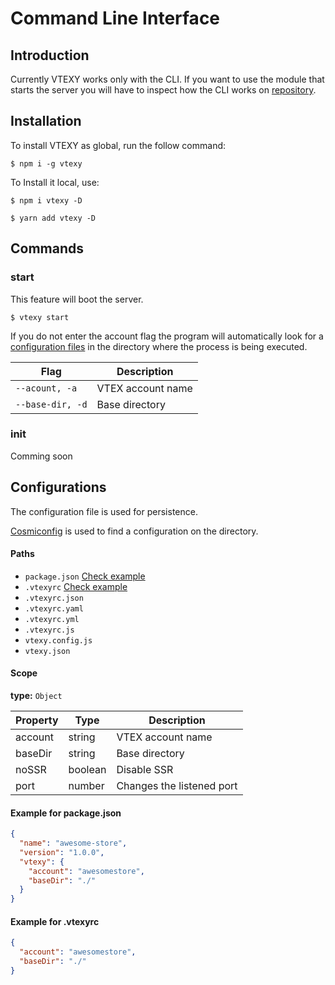 # Command Line Interface

## Introduction

Currently VTEXY works only with the CLI.
If you want to use the module that starts the server you will have to inspect how the CLI works on [repository](https://github.com/ganobrega/vtexy).

## Installation

To install VTEXY as global, run the follow command:

```
$ npm i -g vtexy
```

To Install it local, use:

```
$ npm i vtexy -D
```

```
$ yarn add vtexy -D
```

## Commands

### start

This feature will boot the server.

```
$ vtexy start
```

If you do not enter the account flag the program will automatically look for a [configuration files](#configurations) in the directory where the process is being executed.

| Flag             | Description       |
| ---------------- | ----------------- |
| `--acount, -a`   | VTEX account name |
| `--base-dir, -d` | Base directory    |

### init

Comming soon

## Configurations

The configuration file is used for persistence.

[Cosmiconfig]() is used to find a configuration on the directory.

#### Paths

- `package.json` [Check example](#example-for-packagejson)
- `.vtexyrc` [Check example](#example-for-vtexyrc)
- `.vtexyrc.json`
- `.vtexyrc.yaml`
- `.vtexyrc.yml`
- `.vtexyrc.js`
- `vtexy.config.js`
- `vtexy.json`

#### Scope

**type:** `Object`

| Property | Type    | Description               |
| -------- | ------- | ------------------------- |
| account  | string  | VTEX account name         |
| baseDir  | string  | Base directory            |
| noSSR    | boolean | Disable SSR               |
| port     | number  | Changes the listened port |

#### Example for package.json

```json
{
  "name": "awesome-store",
  "version": "1.0.0",
  "vtexy": {
    "account": "awesomestore",
    "baseDir": "./"
  }
}
```

#### Example for .vtexyrc

```json
{
  "account": "awesomestore",
  "baseDir": "./"
}
```

<!-- ## Sync -->

<!-- ## Commands

### start

### init

### sync -->
